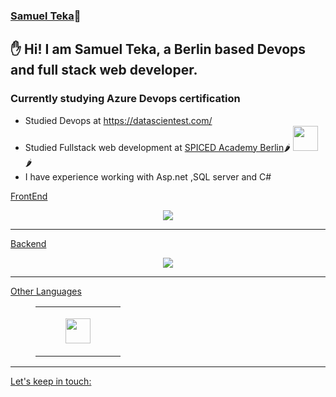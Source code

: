 ###  [Samuel Teka](https://www.https://github.com/samuellmfa)👋
 ✋ Hi! I am Samuel Teka, a Berlin based Devops and full stack web developer.
---
### Currently studying Azure Devops certification
- Studied  Devops at https://datascientest.com/ 
- Studied Fullstack web development at [SPICED Academy Berlin](https://www.spiced-academy.com/de/berlin)🌶	<img src="https://coursereport-production.imgix.net/uploads/school/logo/323/original/spiced-social-media-icon.png?w=200&h=200" width="40"/> 🌶
- I have experience working with Asp.net ,SQL server and C#  

  
[FrontEnd](https://github.com/samuellmfa#frontend)

  <figure>
<p align="center">
  <a href="https://skillicons.dev">
    <img src="https://skillicons.dev/icons?i=git,github,angular,azure,bootstrap,css,html,js" />
  </a>
</p>
</figure>
   
---
[Backend](https://github.com/samuellmfa#frontend)
<figure>
<p align="center">
  <a href="https://skillicons.dev">
    <img src="https://skillicons.dev/icons?i=c,cs,dotnet,,mongodb,nextjs,mysql" />
  </a>
</p>
</figure> 

---

[Other Languages](https://github.com/samuellmfa#frontend)
          
 <figure>
  <table>
    <tr>
      <td>
      <figure>
      <img src="https://camo.githubusercontent.com/1866f4f76bdaabac12b1a21e8eb5d9843e5eeb2beef87b6ae2274ab56f2c25ce/68747470733a2f2f63646e2e6a7364656c6976722e6e65742f67682f64657669636f6e732f64657669636f6e2f69636f6e732f656d626564646564632f656d626564646564632d6f726967696e616c2e737667" width="40" height="40"></figure>
      </td>
 </tr>
  </table>
 </figure> 
 
---
 

 
[Let's keep in touch:](https://github.com/samuellmfa#frontend)
